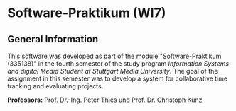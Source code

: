 # Software-Praktikum (WI7)

## General Information

This software was developed as part of the module "Software-Praktikum (335138)" in the fourth semester of the study program
<i>Information Systems and digital Media Student at Stuttgart Media University</i>.
The goal of the assignment in this semester was to develop a system for collaborative time tracking and evaluating projects.

<b>Professors:</b> Prof. Dr.-Ing. Peter Thies und Prof. Dr. Christoph Kunz <br>
